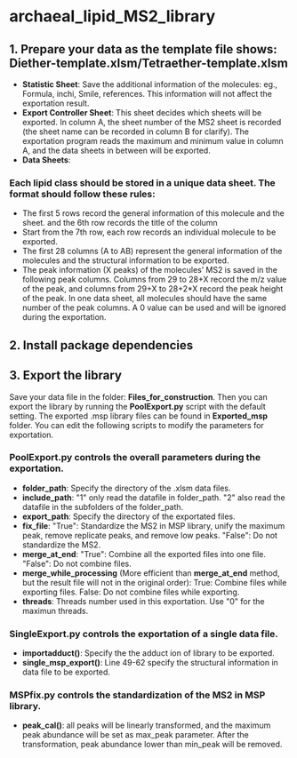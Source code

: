 # archaeal_lipid_MS2_library
## 1. Prepare your data as the template file shows: Diether-template.xlsm/Tetraether-template.xlsm
- **Statistic Sheet**: 
Save the additional information of the molecules: eg., Formula, inchi, Smile, references. This information will not affect the exportation result.
- **Export Controller Sheet**:
This sheet decides which sheets will be exported. In column A, the sheet number of the MS2 sheet is recorded (the sheet name can be recorded in column B for clarify). The exportation program reads the maximum and minimum value in column A, and the data sheets in between will be exported.
- **Data Sheets**:
### Each lipid class should be stored in a unique data sheet. The format should follow these rules:
- The first 5 rows record the general information of this molecule and the sheet. and the 6th row records the title of the column
- Start from the 7th row, each row records an individual molecule to be exported.
- The first 28 columns (A to AB) represent the general information of the molecules and the structural information to be exported.
- The peak information (X peaks) of the molecules’ MS2 is saved in the following peak columns. Columns from 29 to 28+X record the m/z value of the peak, and columns from 29+X to 28+2*X record the peak height of the peak. In one data sheet, all molecules should have the same number of the peak columns. A 0 value can be used and will be ignored during the exportation.
## 2. Install package dependencies

## 3. Export the library
Save your data file in the folder: **Files_for_construction**.
Then you can export the library by running the **PoolExport.py** script with the default setting. The exported .msp library files can be found in **Exported_msp** folder.
You can edit the following scripts to modify the parameters for exportation.
### **PoolExport.py** controls the overall parameters during the exportation.
- **folder_path**: Specify the directory of the .xlsm data files.
- **include_path**: "1" only read the datafile in folder_path. "2" also read the datafile in the subfolders of the folder_path.
- **export_path**: Specify the directory of the exportated files.
- **fix_file**: "True": Standardize the MS2 in MSP library, unify the maximum peak, remove replicate peaks, and remove low peaks. "False": Do not standardize the MS2.
- **merge_at_end**: "True": Combine all the exported files into one file. "False": Do not combine files.
- **merge_while_processing** (More efficient than **merge_at_end** method, but the result file will not in the original order): True: Combine files while exporting files. 
False: Do not combine files while exporting.
- **threads**: Threads number used in this exportation. Use "0" for the maximun threads.
### **SingleExport.py** controls the exportation of a single data file.
- **importadduct()**: Specify the the adduct ion of library to be exported.
- **single_msp_export()**: Line 49-62 specify the structural information in data file to be exported.
### **MSPfix.py** controls the standardization of the MS2 in MSP library.
- **peak_cal()**: all peaks will be linearly transformed, and the maximum peak abundance will be set as max_peak parameter. After the transformation, peak abundance lower than min_peak will be removed.



